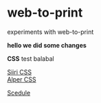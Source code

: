 # web-to-print

experiments with web-to-print


**hello we did some changes**

**CSS**
test balabal

[Siiri CSS](CSS/20241022_CSS_Grid_001_ST.html)  
[Alper CSS](CSS/20241022_CSS_Grid_001_AY.html)

[Scedule](ToDo.md)